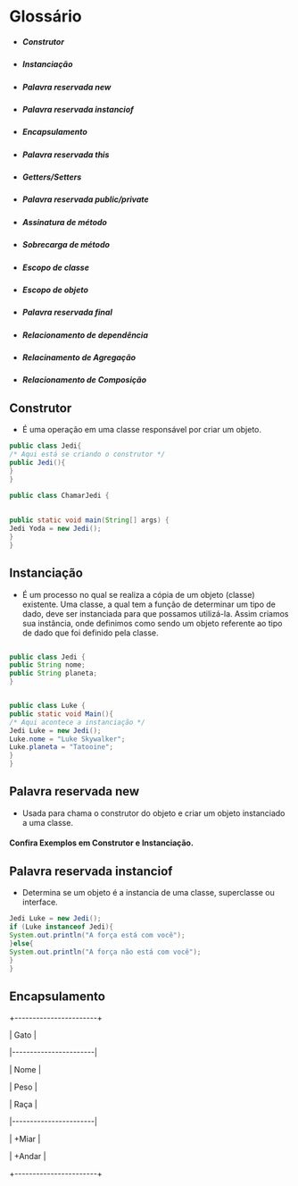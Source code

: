 # Glossário
- ##### Construtor
- ##### Instanciação
- ##### Palavra reservada new
- ##### Palavra reservada instanciof
- ##### Encapsulamento
- ##### Palavra reservada this
- ##### Getters/Setters
- ##### Palavra reservada public/private
- ##### Assinatura de método
- ##### Sobrecarga de método
- ##### Escopo de classe
- ##### Escopo de objeto
- ##### Palavra reservada final
- ##### Relacionamento de dependência
- ##### Relacinamento de Agregação
- ##### Relacionamento de Composição

## Construtor
- É uma operação em uma classe responsável por criar um objeto.

```java
public class Jedi{
/* Aqui está se criando o construtor */
public Jedi(){
} 
}

public class ChamarJedi {
 
 
public static void main(String[] args) { 
Jedi Yoda = new Jedi(); 
}
}
```

## Instanciação
- É um processo no qual se realiza a cópia de um objeto (classe) existente. Uma classe, a qual tem a função de determinar um tipo de dado, deve ser instanciada para que possamos utilizá-la. Assim criamos sua instância, onde definimos como sendo um objeto referente ao tipo de dado que foi definido pela classe. 

``` java

public class Jedi {
public String nome;
public String planeta;
}


public class Luke {
public static void Main(){
/* Aqui acontece a instanciação */
Jedi Luke = new Jedi();
Luke.nome = "Luke Skywalker";
Luke.planeta = "Tatooine";
}     
}
```
## Palavra reservada new
- Usada para chama o construtor do objeto e criar um objeto instanciado a uma classe.
#### Confira Exemplos em Construtor e Instanciação.

## Palavra reservada instanciof
- Determina se um objeto é a instancia de uma classe, superclasse ou interface.

``` java
Jedi Luke = new Jedi();
if (Luke instanceof Jedi){
System.out.println("A força está com você");
}else{
System.out.println("A força não está com você");
}
} 
```

## Encapsulamento
 <p> +-----------------------+ </p>
 <p> |         Gato          | </p>
 <p> |-----------------------| </p>
 <p> |  Nome                 | </p>
 <p> |  Peso                 | </p>
 <p> |  Raça                 | </p>
 <p> |-----------------------| </p>
 <p> |  +Miar                | </p>
 <p> |  +Andar               | </p>
 <p> +-----------------------+ </p>
